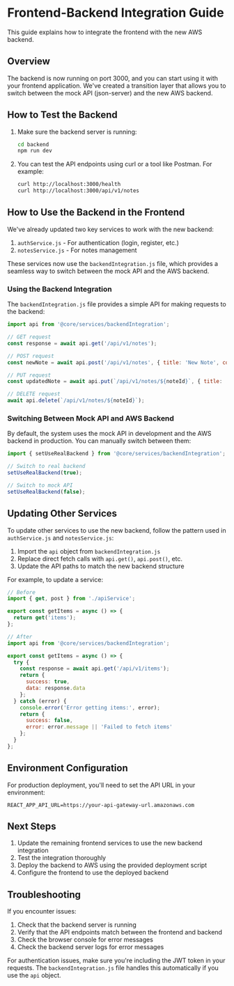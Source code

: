 # Frontend-Backend Integration Guide

This guide explains how to integrate the frontend with the new AWS backend.

## Overview

The backend is now running on port 3000, and you can start using it with your frontend application. We've created a transition layer that allows you to switch between the mock API (json-server) and the new AWS backend.

## How to Test the Backend

1. Make sure the backend server is running:
   ```bash
   cd backend
   npm run dev
   ```

2. You can test the API endpoints using curl or a tool like Postman. For example:
   ```bash
   curl http://localhost:3000/health
   curl http://localhost:3000/api/v1/notes
   ```

## How to Use the Backend in the Frontend

We've already updated two key services to work with the new backend:

1. `authService.js` - For authentication (login, register, etc.)
2. `notesService.js` - For notes management

These services now use the `backendIntegration.js` file, which provides a seamless way to switch between the mock API and the AWS backend.

### Using the Backend Integration

The `backendIntegration.js` file provides a simple API for making requests to the backend:

```javascript
import api from '@core/services/backendIntegration';

// GET request
const response = await api.get('/api/v1/notes');

// POST request
const newNote = await api.post('/api/v1/notes', { title: 'New Note', content: 'Content' });

// PUT request
const updatedNote = await api.put(`/api/v1/notes/${noteId}`, { title: 'Updated Title' });

// DELETE request
await api.delete(`/api/v1/notes/${noteId}`);
```

### Switching Between Mock API and AWS Backend

By default, the system uses the mock API in development and the AWS backend in production. You can manually switch between them:

```javascript
import { setUseRealBackend } from '@core/services/backendIntegration';

// Switch to real backend
setUseRealBackend(true);

// Switch to mock API
setUseRealBackend(false);
```

## Updating Other Services

To update other services to use the new backend, follow the pattern used in `authService.js` and `notesService.js`:

1. Import the `api` object from `backendIntegration.js`
2. Replace direct fetch calls with `api.get()`, `api.post()`, etc.
3. Update the API paths to match the new backend structure

For example, to update a service:

```javascript
// Before
import { get, post } from './apiService';

export const getItems = async () => {
  return get('items');
};

// After
import api from '@core/services/backendIntegration';

export const getItems = async () => {
  try {
    const response = await api.get('/api/v1/items');
    return {
      success: true,
      data: response.data
    };
  } catch (error) {
    console.error('Error getting items:', error);
    return {
      success: false,
      error: error.message || 'Failed to fetch items'
    };
  }
};
```

## Environment Configuration

For production deployment, you'll need to set the API URL in your environment:

```
REACT_APP_API_URL=https://your-api-gateway-url.amazonaws.com
```

## Next Steps

1. Update the remaining frontend services to use the new backend integration
2. Test the integration thoroughly
3. Deploy the backend to AWS using the provided deployment script
4. Configure the frontend to use the deployed backend

## Troubleshooting

If you encounter issues:

1. Check that the backend server is running
2. Verify that the API endpoints match between the frontend and backend
3. Check the browser console for error messages
4. Check the backend server logs for error messages

For authentication issues, make sure you're including the JWT token in your requests. The `backendIntegration.js` file handles this automatically if you use the `api` object.
